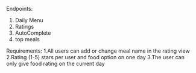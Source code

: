 Endpoints:
1. Daily Menu
2. Ratings
3. AutoComplete
4. top meals

Requirements:
1.All users can add or change meal name in the rating view
2.Rating (1-5) stars per user and food option on one day
3.The user can only give food rating on the current day


